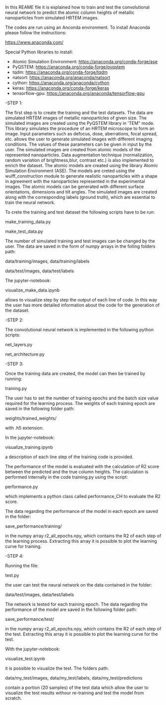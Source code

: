In this REAME file it is explained how to train and test the convolutional neural network to predict the atomic column heights of metallic nanoparticles
from simulated HRTEM images.

The codes are run using an Anconda environment. To install Anaconda please follow the instructions:

https://www.anaconda.com/

Special Python libraries to install:

- Atomic Simulation Environment: https://anaconda.org/conda-forge/ase
- PyQSTEM: https://anaconda.org/conda-forge/pyqstem
- tqdm: https://anaconda.org/conda-forge/tqdm
- natsort: https://anaconda.org/anaconda/natsort
- cython: https://anaconda.org/anaconda/cython
- keras: https://anaconda.org/conda-forge/keras 
- tensorflow-gpu: https://anaconda.org/anaconda/tensorflow-gpu 



-STEP 1:

The first step is to create the training and the test datasets. The data are simulated HRTEM images of metallic nanoparticles of given size.
The simulated images are created using the PyQSTEM library in 'TEM" mode. This library simulates the procedure of an HRTEM microscope to form an image.
Input parameters such as defocus, dose, aberrations, focal spread, etc. allows the user to generate simulated images with different imaging conditions. 
The values of these parameters can be given in input by the user. The simulated images are created from atomic models of the represented nanoparticles.
Data augmentation technique (normalization, random variation of brightness,blur, contrast etc.) is also implemented to enrich the dataset. 
The atomic models are created using the library Atomic Simulation Environment (ASE). 
The models are creted using the wulff_construction module to generate realistic nanoparticles with a shape in agreement with the nanoparticles represented in the experimental images. 
The atomic models can be generated with different surface orientations, dimensions and tilt angles.
The simulated images are created along with the corresponding labels (ground truth), which are essential to train the neural network. 

To crete the training and test dataset the following scripts have to be run:

make_training_data.py    

make_test_data.py 


The number of simulated training and test images can be changed by the user. The data are saved in the form of numpy arrays in the folling folders path:

data/training/images, data/training/labels

data/test/images, data/test/labels


The jupyter-notebook:

visualize_make_data.ipynb

allows to visualize step by step the output of each line of code. In this way the user has more detailed information about the code for the generation of the dataset.



-STEP 2:

The convolutional neural network is implemented in the following python scripts:

net_layers.py   

net_architecture.py


-STEP 3:

Once the training data are created, the model can then be trained by running:

training.py 

The user has to set the number of training epochs and the batch size value required for the learning process.
The weights of each training epoch are saved in the following folder path:

weights/trained_weights/

with .h5 extension.

In the jupyter-notebook:

visualize_training.ipynb 

a description of each line step of the training code is provided.

The performance of the model is evaluated with the calculation of R2 score between the predicted and the true column heights. 
The calculation is performed internally in the code training.py using the script:

performance.py

which implements a python class called performance_CH to evaluate the R2 score. 

The data regarding the performance of the model in each epoch are saved in the folder:

save_performance/training/

in the numpy array r2_all_epochs.npy, which contains the R2 of each step of the learning process. Extracting this array it is possible to plot the learning curve for training.



-STEP 4:

Running the file:
 
test.py 

the user can test the neural network on the data contained in the folder:

data/test/images, data/test/labels

The network is tested for each training epoch. The data regarding the performance of the model are saved in the following folder path:

save_performance/test/

in the numpy array r2_all_epochs.npy, which contains the R2 of each step of the test. Extracting this array it is possible to plot the learning curve for the test.


With the jupyter-notebook:

visualize_test.ipynb

it is possible to visualize the test. The folders path:

data/my_test/images, data/my_test/labels, data/my_test/predictions

contain a portion (20 samples) of the test data which allow the user to visualize the test results withour re-training and test the model from scratch.





